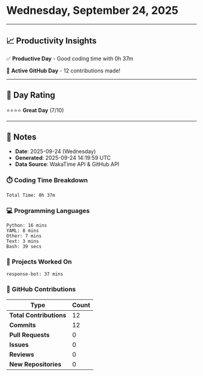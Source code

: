 # Wednesday, September 24, 2025

---

## 📈 Productivity Insights

✅ **Productive Day** - Good coding time with 0h 37m

🚀 **Active GitHub Day** - 12 contributions made!

---

## 🎯 Day Rating

⭐⭐⭐⭐ **Great Day** (7/10)

---

## 📝 Notes

- **Date**: 2025-09-24 (Wednesday)
- **Generated**: 2025-09-24 14:19:59 UTC
- **Data Source**: WakaTime API & GitHub API


### ⏱️ Coding Time Breakdown

```
Total Time: 0h 37m
```

### 💻 Programming Languages

```
Python: 16 mins
YAML: 8 mins
Other: 7 mins
Text: 3 mins
Bash: 39 secs
```

### 📂 Projects Worked On

```
response-bot: 37 mins

```


### 🐙 GitHub Contributions

| Type | Count |
|------|-------|
| **Total Contributions** | 12 |
| **Commits** | 12 |
| **Pull Requests** | 0 |
| **Issues** | 0 |
| **Reviews** | 0 |
| **New Repositories** | 0 |

